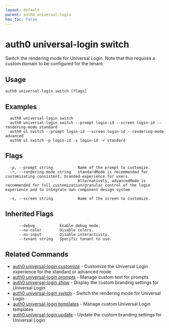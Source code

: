 ```yaml
---
layout: default
parent: auth0 universal-login
has_toc: false
---
```

# auth0 universal-login switch

Switch the rendering mode for Universal Login. Note that this requires a custom domain to be configured for the tenant.

## Usage
```
auth0 universal-login switch [flags]
```

## Examples

```
  auth0 universal-login switch
  auth0 universal-login switch --prompt login-id --screen login-id --rendering-mode standard
  auth0 ul switch --prompt login-id --screen login-id --rendering-mode advanced
  auth0 ul switch -p login-id -s login-id -r standard
```


## Flags

```
  -p, --prompt string           Name of the prompt to customize.
  -r, --rendering-mode string   standardMode is recommended for customizating consistent, branded experience for users.
                                Alternatively, advancedMode is recommended for full customization/granular control of the login experience and to integrate own component design system
                                
  -s, --screen string           Name of the screen to customize.
```


## Inherited Flags

```
      --debug           Enable debug mode.
      --no-color        Disable colors.
      --no-input        Disable interactivity.
      --tenant string   Specific tenant to use.
```


## Related Commands

- [auth0 universal-login customize](auth0_universal-login_customize.md) - Customize the Universal Login experience for the standard or advanced mode
- [auth0 universal-login prompts](auth0_universal-login_prompts.md) - Manage custom text for prompts
- [auth0 universal-login show](auth0_universal-login_show.md) - Display the custom branding settings for Universal Login
- [auth0 universal-login switch](auth0_universal-login_switch.md) - Switch the rendering mode for Universal Login
- [auth0 universal-login templates](auth0_universal-login_templates.md) - Manage custom Universal Login templates
- [auth0 universal-login update](auth0_universal-login_update.md) - Update the custom branding settings for Universal Login


